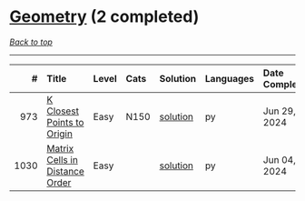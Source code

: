 # [Geometry](<https://leetcode.com/tag/Geometry/>) (2 completed)

*[Back to top](<../../README.md>)*

------

|    # | Title                                                                                            | Level   | Cats   | Solution                                                  | Languages   | Date Complete   |
|-----:|:-------------------------------------------------------------------------------------------------|:--------|:-------|:----------------------------------------------------------|:------------|:----------------|
|  973 | [K Closest Points to Origin](<https://leetcode.com/problems/k-closest-points-to-origin>)         | Easy    | N150   | [solution](<../_973. K Closest Points to Origin.md>)      | py          | Jun 29, 2024    |
| 1030 | [Matrix Cells in Distance Order](<https://leetcode.com/problems/matrix-cells-in-distance-order>) | Easy    |        | [solution](<../_1030. Matrix Cells in Distance Order.md>) | py          | Jun 04, 2024    |